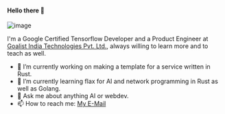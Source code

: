 #### Hello there 👋

![image](https://api.accredible.com/v1/frontend/credential_website_embed_image/badge/20555663)

I'm a Google Certified Tensorflow Developer and a Product Engineer at [Goalist India Technologies Pvt. Ltd.](https://github.com/goalistdeveloper), always willing to learn more and to teach as well.

- 🔭 I’m currently working on making a template for a service written in Rust.
- 🌱 I’m currently learning flax for AI and network programming in Rust as well as Golang.
- 💬 Ask me about anything AI or webdev.
- 📫 How to reach me: [My  E-Mail](tanmay@smoketrees.in)

